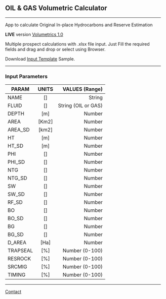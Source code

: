 ## OIL & GAS Volumetric Calculator

***
App to calculate Original In-place Hydrocarbons and Reserve Estimation

**LIVE** version [Volumetrics 1.0](https://bit.ly/ogvolum)

Multiple prospect calculations with .xlsx file input. Just Fill the required fields and drag and drop or select using Browser.

Download [Input Template](https://github.com/jlrp132/og_volumetrics/raw/main/sample_input.xlsx) Sample.

***
### Input Parameters
| PARAM    |UNITS| VALUES (Range)     |
|----------|:---:|-------------------:|
| NAME     |[]   | String             |
| FLUID    |[]   | String (OIL or GAS)|
| DEPTH    |[m]  | Number             |
| AREA     |[Km2]| Number             |
| AREA_SD  |[km2]| Number             |	
| HT	   |[m]  | Number             |
| HT_SD    |[m]	 | Number             | 
| PHI      |[]	 | Number             |
| PHI_SD   |[]	 | Number             |
| NTG	   |[]   | Number             |
| NTG_SD   |[]   | Number             |
| SW	   |[]   | Number             |
| SW_SD    |[]   | Number             |
| RF_SD	   |[]   | Number             |
| BO	   |[]   | Number             |
| BO_SD	   |[]   | Number             |
| BG	   |[]   | Number             |
| BG_SD	   |[]   | Number             |
| D_AREA   |[Ha] | Number             |
| TRAPSEAL |[%]  | Number (0-100)     |
| RESROCK  |[%]  | Number (0-100)     | 
| SRCMIG   |[%]  | Number (0-100)     |
| TIMING   |[%]  | Number (0-100)     |

***
<a href="mailto:jromero@pcr.energy">Contact</a>
